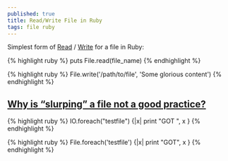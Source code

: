 ```yaml
---
published: true
title: Read/Write File in Ruby
tags: file ruby
---
```

Simplest form of [Read](https://stackoverflow.com/a/5545293/51386) / [Write](https://stackoverflow.com/a/19337403/51386) for a file in Ruby:

{% highlight ruby %}
puts File.read(file_name)
{% endhighlight %}

{% highlight ruby %}
File.write('/path/to/file', 'Some glorious content')
{% endhighlight %}

## [Why is “slurping” a file not a good practice?](https://stackoverflow.com/questions/25189262/why-is-slurping-a-file-not-a-good-practice)

{% highlight ruby %}
IO.foreach("testfile") {|x| print "GOT ", x }
{% endhighlight %}

{% highlight ruby %}
File.foreach('testfile') {|x| print "GOT", x }
{% endhighlight %}
